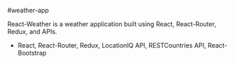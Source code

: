 #weather-app

React-Weather is a weather application built using React, React-Router, Redux, and APIs.

- React, React-Router, Redux, LocationIQ API, RESTCountries API,  React-Bootstrap


